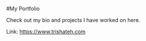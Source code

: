 #My Portfolio

Check out my bio and projects I have worked on here.

Link: https://www.trishateh.com
